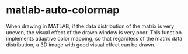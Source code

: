 # matlab-auto-colormap
When drawing in MATLAB, if the data distribution of the matrix is very uneven, the visual effect of the drawn window is very poor. This function implements adaptive color mapping, so that regardless of the matrix data distribution, a 3D image with good visual effect can be drawn.
